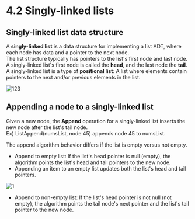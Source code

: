 # 4.2 Singly-linked lists

## Singly-linked list data structure
A **singly-linked list** is a data structure for implementing a list ADT, where each node has data and a pointer to the next node.   
The list structure typically has pointers to the list's first node and last node.   
A singly-linked list's first node is called the **head**, and the last node the **tail**.   
A singly-linked list is a type of **positional list**: A list where elements contain pointers to the next and/or previous elements in the list.   

![123](https://github.com/ijaejun1025/CIS223-Algorithms/assets/154036705/52619915-8395-4076-a076-0c5fe87b67c2)

## Appending a node to a singly-linked list
Given a new node, the **Append** operation for a singly-linked list inserts the new node after the list's tail node.   
Ex) ListAppend(numsList, node 45) appends node 45 to numsList.   

The append algorithm behavior differs if the list is empty versus not empty.   
* Append to empty list: If the list's head pointer is null (empty), the algorithm points the list's head and tail pointers to the new node.
* Appending an item to an empty list updates both the list's head and tail pointers.

![1](https://github.com/ijaejun1025/CIS223-Algorithms/assets/154036705/9ce15d0f-5e14-4231-b21a-1b36a2b2ed21)

* Append to non-empty list: If the list's head pointer is not null (not empty), the algorithm points the tail node's next pointer and the list's tail pointer to the new node.
